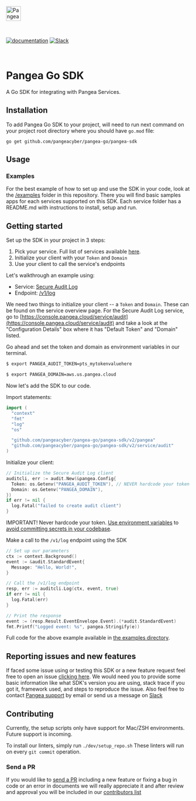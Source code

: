 <p>
  <br />
  <a href="https://pangea.cloud?utm_source=github&utm_medium=node-sdk" target="_blank" rel="noopener noreferrer">
    <img src="https://pangea-marketing.s3.us-west-2.amazonaws.com/pangea-color.svg" alt="Pangea Logo" height="40" />
  </a>
  <br />
</p>

<p>
<br />

[![documentation](https://img.shields.io/badge/documentation-pangea-blue?style=for-the-badge&labelColor=551B76)](https://pangea.cloud/docs/sdk/go/)
[![Slack](https://img.shields.io/badge/Slack-4A154B?style=for-the-badge&logo=slack&logoColor=white)](https://pangea.cloud/join-slack/)

<br />
</p>

# Pangea Go SDK

A Go SDK for integrating with Pangea Services.

## Installation

To add Pangea Go SDK to your project, will need to run next command on your project root directory where you should have `go.mod` file:

```
go get github.com/pangeacyber/pangea-go/pangea-sdk
```

## Usage

### Examples

For the best example of how to set up and use the SDK in your code, look at the [/examples](https://github.com/pangeacyber/pangea-go/tree/main/examples) folder in this repository. There you will find basic samples apps for each services supported on this SDK. Each service folder has a README.md with instructions to install, setup and run.

## Getting started

Set up the SDK in your project in 3 steps:

1. Pick your service. Full list of services available [here](https://pangea.cloud).
1. Initialize your client with your `Token` and `Domain`
1. Use your client to call the service's endpoints

Let's walkthrough an example using:

- Service: [Secure Audit Log](https://pangea.cloud/services/secure-audit-log/)
- Endpoint: [/v1/log](https://pangea.cloud/docs/api/audit#log-an-entry)

We need two things to initialize your client -- a `Token` and `Domain`. These can be found on the service overview page. For the Secure Audit Log service, go to [https://console.pangea.cloud/service/audit](https://console.pangea.cloud/service/audit) and take a look at the "Configuration Details" box where it has "Default Token" and "Domain" listed.

Go ahead and set the token and domain as environment variables in our terminal.

```sh
$ export PANGEA_AUDIT_TOKEN=pts_mytokenvaluehere
```

```sh
$ export PANGEA_DOMAIN=aws.us.pangea.cloud
```

Now let's add the SDK to our code.

Import statements:

```go
import (
  "context"
  "fmt"
  "log"
  "os"

  "github.com/pangeacyber/pangea-go/pangea-sdk/v2/pangea"
  "github.com/pangeacyber/pangea-go/pangea-sdk/v2/service/audit"
)
```

Initialize your client:

```go
// Initialize the Secure Audit Log client
auditcli, err := audit.New(&pangea.Config{
  Token: os.Getenv("PANGEA_AUDIT_TOKEN"), // NEVER hardcode your token here, always use env vars
  Domain: os.Getenv("PANGEA_DOMAIN"),
})
if err != nil {
  log.Fatal("failed to create audit client")
}
```

IMPORTANT! Never hardcode your token. [Use environment variables](https://gobyexample.com/environment-variables) to [avoid committing secrets in your codebase](https://www.thisdot.co/blog/a-guide-to-keeping-secrets-out-of-git-repositories/).

Make a call to the `/v1/log` endpoint using the SDK

```go
// Set up our parameters
ctx := context.Background()
event := &audit.StandardEvent{
  Message: "Hello, World!",
}

// Call the /v1/log endpoint
resp, err := auditcli.Log(ctx, event, true)
if err != nil {
  log.Fatal(err)
}

// Print the response
event := (resp.Result.EventEnvelope.Event).(*audit.StandardEvent)
fmt.Printf("Logged event: %s", pangea.Stringify(e))
```

Full code for the above example available in [the examples directory](https://github.com/pangeacyber/pangea-go/blob/main/examples/audit/log_standard_schema.go).

## Reporting issues and new features

If faced some issue using or testing this SDK or a new feature request feel free to open an issue [clicking here](https://github.com/pangeacyber/pangea-go/issues).
We would need you to provide some basic information like what SDK's version you are using, stack trace if you got it, framework used, and steps to reproduce the issue.
Also feel free to contact [Pangea support](mailto:support@pangea.cloud) by email or send us a message on [Slack](https://pangea.cloud/join-slack/)

## Contributing

Currently, the setup scripts only have support for Mac/ZSH environments.
Future support is incoming.

To install our linters, simply run `./dev/setup_repo.sh`
These linters will run on every `git commit` operation.

### Send a PR

If you would like to [send a PR](https://github.com/pangeacyber/pangea-go/pulls) including a new feature or fixing a bug in code or an error in documents we will really appreciate it and after review and approval you will be included in our [contributors list](./CONTRIBUTING.md)
